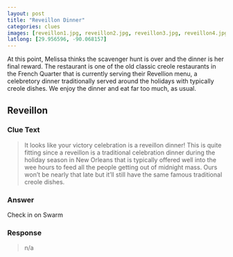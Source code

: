 ```yaml
---
layout: post
title: "Reveillon Dinner"
categories: clues
images: [reveillon1.jpg, reveillon2.jpg, reveillon3.jpg, reveillon4.jpg, reveillon5.jpg,]
latlong: [29.956596, -90.068157]
---
```


At this point, Melissa thinks the scavenger hunt is over and the dinner is her final reward. The restaurant is one of the old classic creole restaurants in the French Quarter that is currently serving their Revellion menu, a celebretory dinner traditionally served around the holidays with typically creole dishes. We enjoy the dinner and eat far too much, as usual. 
<!--excerpt-->

## Reveillon

### Clue Text
>It looks like your victory celebration is a reveillon dinner! This is quite fitting since a reveillon is a traditional celebration dinner during the holiday season in New Orleans that is typically offered well into the wee hours to feed all the people getting out of midnight mass. Ours won’t be nearly that late but it’ll still have the same famous traditional creole dishes. 


### Answer
Check in on Swarm

### Response
>n/a
